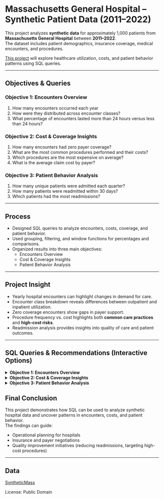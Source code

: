 # Massachusetts General Hospital – Synthetic Patient Data (2011–2022)

This project analyzes **synthetic data** for approximately 1,000 patients from **Massachusetts General Hospital** between **2011–2022**.  
The dataset includes patient demographics, insurance coverage, medical encounters, and procedures.  

[This project](https://github.com/a-paija/Hospital-Patient-Records/blob/main/Hospital%20SQL%20Queries.sql) will explore healthcare utilization, costs, and patient behavior patterns using SQL queries.

---

## Objectives & Queries

### Objective 1: Encounters Overview
1. How many encounters occurred each year
2. How were they distributed across encounter classes?  
3. What percentage of encounters lasted more than 24 hours versus less than 24 hours?   

### Objective 2: Cost & Coverage Insights
1. How many encounters had zero payer coverage?
2. What are the most common procedures performed and their costs?
3. Which procedures are the most expensive on average?
4. What is the average claim cost by payer?

### Objective 3: Patient Behavior Analysis
1. How many unique patients were admitted each quarter?
2. How many patients were readmitted within 30 days?
3. Which patients had the most readmissions?

--- 

## Process 
- Designed SQL queries to analyze encounters, costs, coverage, and patient behavior.  
- Used grouping, filtering, and window functions for percentages and comparisons.  
- Organized results into three main objectives:  
  - Encounters Overview  
  - Cost & Coverage Insights  
  - Patient Behavior Analysis  

---

## Project Insight
- Yearly hospital encounters can highlight changes in demand for care.  
- Encounter class breakdown reveals differences between outpatient and inpatient utilization.  
- Zero coverage encounters show gaps in payer support.  
- Procedure frequency vs. cost highlights both **common care practices** and **high-cost risks**.  
- Readmission analysis provides insights into quality of care and patient outcomes.  

---

## SQL Queries & Recommendations (Interactive Options)

<details>
<summary><strong>Objective 1: Encounters Overview</strong></summary>

```sql
-- 1. Total encounters per year
SELECT COUNT(e.START) AS total_encounters,
       YEAR(e.START) AS encounter_year
FROM encounters e
GROUP BY YEAR(e.START)
ORDER BY encounter_year;

```
<img src="https://github.com/a-paija/Hospital-Patient-Records/blob/main/Summarized%20Outputs/objective1.1_encounters_by_year.png" alt="Encounters by Year" width="300" height="300"/>

```sql


-- 2. Percentage of encounters by encounter class
WITH yearly AS (
    SELECT YEAR(e.Start) AS encounter_year,
           e.EncounterClass
    FROM encounters e
)
SELECT
    encounter_year,
    EncounterClass,
    COUNT(*) AS class_count,
    ROUND(
        COUNT(*) * 100.0 / SUM(COUNT(*)) OVER (PARTITION BY encounter_year),
        2
    ) AS class_percentage
FROM yearly
GROUP BY encounter_year, EncounterClass
ORDER BY encounter_year, class_percentage DESC;

```
<img src="https://github.com/a-paija/Hospital-Patient-Records/blob/main/Summarized%20Outputs/objective1.2_encounters_by_class.png" alt="Encounters by Class" width="400" height="500"/>

```sql

-- 3. Encounters over vs. under 24 hours
SELECT 
    CASE 
        WHEN TIMESTAMPDIFF(HOUR, e.Start, e.Stop) > 24 THEN 'Over 24 Hours'
        ELSE '24 Hours or Less'
    END AS duration_group,
    COUNT(*) AS encounter_count,
    ROUND(
        COUNT(*) * 100.0 / SUM(COUNT(*)) OVER (),
        2
    ) AS percentage
FROM encounters e
GROUP BY 
    CASE 
        WHEN TIMESTAMPDIFF(HOUR, e.Start, e.Stop) > 24 THEN 'Over 24 Hours'
        ELSE '24 Hours or Less'
    END;
```
<img src="https://github.com/a-paija/Hospital-Patient-Records/blob/main/Summarized%20Outputs/objective1.3_encounters_by_duration.png" alt="Encounters by Duration" width="300" height="300"/>

<h2>Recommendations</h2>

- If encounters are rising → hospital needs to scale capacity (staff, beds, outpatient programs).

- If emergency visits dominate → invest in outpatient/wellness clinics to reduce ER strain.

- If long stays are common → investigate discharge planning, home health, or care coordination programs.

---

</details>

<details> <summary><strong>Objective 2: Cost & Coverage Insights</strong></summary>

```sql
-- 1. Encounters with zero payer coverage
SELECT
    COUNT(*) AS zero_coverage_count,
    ROUND(
        COUNT(*) * 100.0 / (SELECT COUNT(*) FROM encounters),
        2
    ) AS zero_coverage_percentage
FROM encounters
WHERE PAYER_COVERAGE = 0;

```
<img src="https://github.com/a-paija/Hospital-Patient-Records/blob/main/Summarized%20Outputs/objective2.1_zero_coverage_encounters.png" alt="zero_coverage_encounters" width="300" height="300"/>

```sql
-- 2. Top 10 most frequent procedures and average base cost
SELECT 
    p.DESCRIPTION AS Procedure,
    COUNT(*) AS procedure_count,
    ROUND(AVG(p.BASE_COST), 2) AS avg_base_cost
FROM procedures AS p
GROUP BY p.DESCRIPTION
ORDER BY procedure_count DESC
LIMIT 10;
```
<img src="https://github.com/a-paija/Hospital-Patient-Records/blob/main/Summarized%20Outputs/objective2.2_common_procedures_costs.png" alt="Common Procedures" width="500" height="800"/>

```sql

-- 3. Top 10 procedures by average base cost
SELECT
    p.DESCRIPTION AS Procedure,
    COUNT(*) AS procedure_count,
    ROUND(AVG(p.BASE_COST), 2) AS avg_base_cost
FROM procedures AS p
GROUP BY p.DESCRIPTION
ORDER BY avg_base_cost DESC
LIMIT 10;

```
<img src="https://github.com/a-paija/Hospital-Patient-Records/blob/main/Summarized%20Outputs/objective2.3_expensive_procedures_avg.png" alt="Expensive Procedures" width="500" height="800"/>

```sql
-- 4. Average total claim cost by payer
SELECT
    e.PAYER,
    ROUND(AVG(e.TOTAL_CLAIM_COST), 2) AS avg_total_claim_cost
FROM encounters AS e
GROUP BY e.PAYER
ORDER BY avg_total_claim_cost DESC;
```
<img src="https://github.com/a-paija/Hospital-Patient-Records/blob/main/Summarized%20Outputs/objective2.4_avg_claim_cost_by_payer.png" alt="Avg Claim" width="300" height="300"/>

<h2>Recommendations</h2>

- Explore financial assistance or insurance enrollment programs to reduce uninsured encounters.

- Optimize supply chains, staffing, and standardization around high-frequency procedures.

- Review billing/reimbursement rates for high-cost procedures to avoid underpayment.

- Use claim cost by payer to guide payer contracting strategy (push for fairer rates).

---

</details>

<details> <summary><strong>Objective 3: Patient Behavior Analysis</strong></summary>
  
```sql
-- 1. Unique patients admitted each quarter
SELECT
    YEAR(e.START) AS encounter_year,
    QUARTER(e.START) AS encounter_quarter,
    COUNT(DISTINCT e.PATIENT) AS unique_patients
FROM encounters e
GROUP BY YEAR(e.START), QUARTER(e.START)
ORDER BY encounter_year, encounter_quarter;
```
<img src="https://github.com/a-paija/Hospital-Patient-Records/blob/main/Summarized%20Outputs/objective3.1_unique_patients_by_quarter.png" alt="Quarter" width="300" height="300"/>

```sql

-- 2. Patients readmitted within 30 days
SELECT
    COUNT(DISTINCT e1.PATIENT) AS readmitted_patients_count
FROM encounters e1
JOIN encounters e2
    ON e1.PATIENT = e2.PATIENT
    AND e1.START > e2.STOP
    AND TIMESTAMPDIFF(DAY, e2.STOP, e1.START) <= 30;
```

<img src="https://github.com/a-paija/Hospital-Patient-Records/blob/main/Summarized%20Outputs/objective3.2_30day_readmissions.png" alt="30" width="150" height="150"/>

```sql

-- 3. Patients with the most readmissions
SELECT
    e1.PATIENT,
    COUNT(*) AS readmission_count
FROM encounters e1
JOIN encounters e2
    ON e1.PATIENT = e2.PATIENT
    AND e1.START > e2.STOP
    AND TIMESTAMPDIFF(DAY, e2.STOP, e1.START) <= 30
GROUP BY e1.PATIENT
ORDER BY readmission_count DESC
LIMIT 10;
```
<img src="https://github.com/a-paija/Hospital-Patient-Records/blob/main/Summarized%20Outputs/objective3.3_patients_most_readmissions.png" alt="Most" width="300" height="300"/>

<h2>Recommendations</h2>

- Staff planning around seasonal peaks (temporary nurses, flu-shot campaigns).

- Implement readmission reduction programs (follow-up calls, medication adherence checks, discharge education).

- Develop chronic disease management programs for high-risk patients to cut readmissions and costs.

---

</details>

## Final Conclusion
This project demonstrates how SQL can be used to analyze synthetic hospital data and uncover patterns in encounters, costs, and patient behavior.  
The findings can guide:  
- Operational planning for hospitals  
- Insurance and payer negotiations  
- Quality improvement initiatives (reducing readmissions, targeting high-cost procedures)  

---

## Data

[SyntheticMass](https://synthea.mitre.org/downloads)

License: Public Domain
